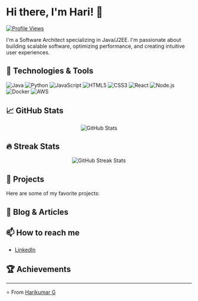 # Hi there, I'm Hari! 👋

<!-- Optionally, add a short description -->
[![Profile Views](https://komarev.com/ghpvc/?username=hari-yahoo&style=flat-square&color=blue)](https://github.com/hari-yahoo)

I'm a Software Architect specializing in Java/J2EE. I'm passionate about building scalable software, optimizing performance, and creating intuitive user experiences.

## 🔧 Technologies & Tools
![Java](https://img.shields.io/badge/-Java-3776AB?logo=java&logoColor=fff)
![Python](https://img.shields.io/badge/-Python-3776AB?logo=python&logoColor=fff)
![JavaScript](https://img.shields.io/badge/-JavaScript-F7DF1E?logo=javascript&logoColor=black)
![HTML5](https://img.shields.io/badge/-HTML5-E34F26?logo=html5&logoColor=fff)
![CSS3](https://img.shields.io/badge/-CSS3-1572B6?logo=css3)
![React](https://img.shields.io/badge/-React-61DAFB?logo=react&logoColor=000)
![Node.js](https://img.shields.io/badge/-Node.js-339933?logo=node.js&logoColor=fff)
![Docker](https://img.shields.io/badge/-Docker-2496ED?logo=docker&logoColor=fff)
![AWS](https://img.shields.io/badge/-AWS-232F3E?logo=amazon-aws&logoColor=ff9900)

<!-- Add more technologies or badges that you use -->

## 📈 GitHub Stats
<p align="center">
  <img src="https://github-readme-stats.vercel.app/api?username=hari-yahoo&show_icons=true&theme=radical" alt="GitHub Stats">
</p>

## 🔥 Streak Stats
<p align="center">
  <img src="https://github-readme-streak-stats.herokuapp.com/?user=hari-yahoo&theme=radical" alt="GitHub Streak Stats">
</p>

## 💼 Projects
Here are some of my favorite projects:


## 📝 Blog & Articles

## 📫 How to reach me
- [LinkedIn](https://www.linkedin.com/in/harigokulam/)

## 🏆 Achievements

---
⭐️ From [Harikumar G](https://github.com/hari-yahoo)

